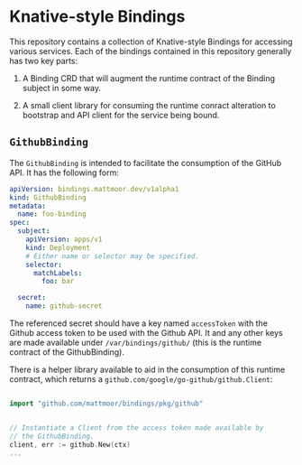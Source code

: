 # Knative-style Bindings

This repository contains a collection of Knative-style Bindings for accessing
various services.  Each of the bindings contained in this repository generally
has two key parts:

1. A Binding CRD that will augment the runtime contract of the Binding subject
   in some way.

2. A small client library for consuming the runtime conract alteration to
   bootstrap and API client for the service being bound.



## `GithubBinding`

The `GithubBinding` is intended to facilitate the consumption of the GitHub API.
It has the following form:

```yaml
apiVersion: bindings.mattmoor.dev/v1alpha1
kind: GithubBinding
metadata:
  name: foo-binding
spec:
  subject:
    apiVersion: apps/v1
    kind: Deployment
    # Either name or selector may be specified.
    selector:
      matchLabels:
        foo: bar

  secret:
    name: github-secret
```

The referenced secret should have a key named `accessToken` with the Github
access token to be used with the Github API.  It and any other keys are made
available under `/var/bindings/github/` (this is the runtime contract of the
GithubBinding).

There is a helper library available to aid in the consumption of this runtime
contract, which returns a `github.com/google/go-github/github.Client`:

```go

import "github.com/mattmoor/bindings/pkg/github"


// Instantiate a Client from the access token made available by
// the GithubBinding.
client, err := github.New(ctx)
...

```


